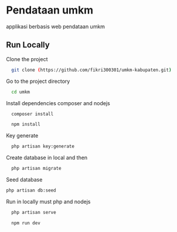 
# Pendataan umkm

applikasi berbasis web pendataan umkm



## Run Locally

Clone the project

```bash
  git clone (https://github.com/fikri300301/umkm-kabupaten.git)
```

Go to the project directory

```bash
  cd umkm
```

Install dependencies composer and nodejs
```bash
  composer install
```
```bash
  npm install
```
Key generate
```bash
  php artisan key:generate
```
Create database in local and then 
```bash
  php artisan migrate
```
Seed database
```bash
php artisan db:seed
```
Run in locally must php and nodejs
```bash
  php artisan serve
```
```bash
  npm run dev
```
